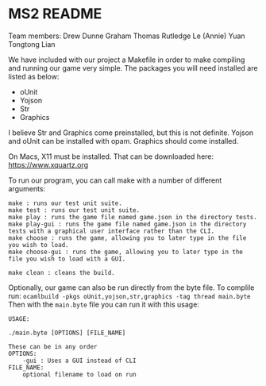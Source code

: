 # MS2 README

Team members:
Drew Dunne
Graham Thomas Rutledge
Le (Annie) Yuan
Tongtong Lian

We have included with our project a Makefile in order to make compiling and running our game very simple. The packages you will need installed are listed as below: 

- oUnit
- Yojson
- Str
- Graphics

I believe Str and Graphics come preinstalled, but this is not definite. Yojson and oUnit can be installed with opam. Graphics should come installed. 

On Macs, X11 must be installed. That can be downloaded here: https://www.xquartz.org

To run our program, you can call make with a number of different arguments: 

```
make : runs our test unit suite.
make test : runs our test unit suite. 
make play : runs the game file named game.json in the directory tests. 
make play-gui : runs the game file named game.json in the directory tests with a graphical user interface rather than the CLI. 
make choose : runs the game, allowing you to later type in the file you wish to load. 
make choose-gui : runs the game, allowing you to later type in the file you wish to load with a GUI. 

make clean : cleans the build. 
```
Optionally, our game can also be run directly from the byte file. To complile run:
`ocamlbuild -pkgs oUnit,yojson,str,graphics -tag thread main.byte`
Then with the `main.byte` file you can run it with this usage:

```
USAGE: 

./main.byte [OPTIONS] [FILE_NAME]

These can be in any order
OPTIONS:
	-gui : Uses a GUI instead of CLI
FILE_NAME: 
	optional filename to load on run
```
